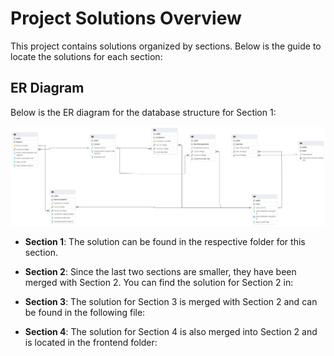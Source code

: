 # Project Solutions Overview

This project contains solutions organized by sections. Below is the guide to locate the solutions for each section:

## ER Diagram

Below is the ER diagram for the database structure for Section 1:

![ER Diagram](section-1/task-1/erd-diagram.pgerd.png)

- **Section 1**: The solution can be found in the respective folder for this section.

- **Section 2**: Since the last two sections are smaller, they have been merged with Section 2. You can find the solution for Section 2 in:
 
- **Section 3**: The solution for Section 3 is merged with Section 2 and can be found in the following file:
 
- **Section 4**: The solution for Section 4 is also merged into Section 2 and is located in the frontend folder:


